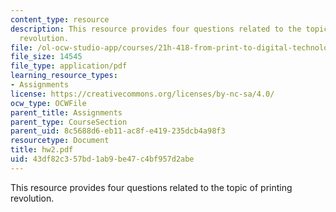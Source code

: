 ```yaml
---
content_type: resource
description: This resource provides four questions related to the topic of printing
  revolution.
file: /ol-ocw-studio-app/courses/21h-418-from-print-to-digital-technologies-of-the-word-1450-present-fall-2005/43df82c357bd1ab9be47c4bf957d2abe_hw2.pdf
file_size: 14545
file_type: application/pdf
learning_resource_types:
- Assignments
license: https://creativecommons.org/licenses/by-nc-sa/4.0/
ocw_type: OCWFile
parent_title: Assignments
parent_type: CourseSection
parent_uid: 8c5688d6-eb11-ac8f-e419-235dcb4a98f3
resourcetype: Document
title: hw2.pdf
uid: 43df82c3-57bd-1ab9-be47-c4bf957d2abe
---
```

This resource provides four questions related to the topic of printing revolution.
